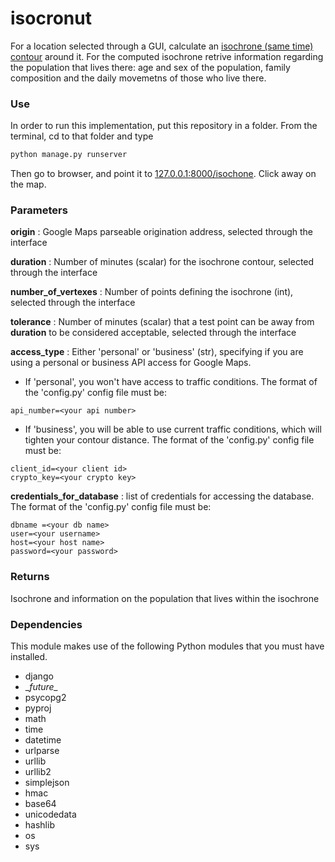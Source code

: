 # isocronut

For a location selected through a GUI, calculate an [isochrone (same time) contour](http://en.wikipedia.org/wiki/Isochrone_map) around it. For the computed isochrone retrive information regarding the population that lives there: age and sex of the population, family composition and the daily movemetns of those who live there.

### Use

In order to run this implementation, put this repository in a folder. From the terminal, cd to that folder and type

```python
python manage.py runserver
```

Then go to browser, and point it to [127.0.0.1:8000/isochone](127.0.0.1:8000/isochone). Click away on the map.

### Parameters

__origin__ : Google Maps parseable origination address, selected through the interface

__duration__ : Number of minutes (scalar) for the isochrone contour, selected through the interface

__number_of_vertexes__ : Number of points defining the isochrone (int), selected through the interface

__tolerance__ : Number of minutes (scalar) that a test point can be away from __duration__ to be considered acceptable, selected through the interface

__access_type__ : Either 'personal' or 'business' (str), specifying if you are using a personal or business API access for Google Maps.

  * If 'personal', you won't have access to traffic conditions. The format of the 'config.py' config file must be:

```
api_number=<your api number>
```

  * If 'business', you will be able to use current traffic conditions, which will tighten your contour distance. The format of the 'config.py' config file must be:

```
client_id=<your client id>
crypto_key=<your crypto key>
```

__credentials_for_database__ : list of credentials for accessing the database. The format of the 'config.py' config file must be:

```
dbname =<your db name>
user=<your username>
host=<your host name>
password=<your password>
```

### Returns

Isochrone and information on the population that lives within the isochrone

### Dependencies

This module makes use of the following Python modules that you must have installed.

* django
* \__future\__
* psycopg2
* pyproj
* math
* time
* datetime
* urlparse
* urllib
* urllib2
* simplejson
* hmac
* base64
* unicodedata
* hashlib
* os
* sys
